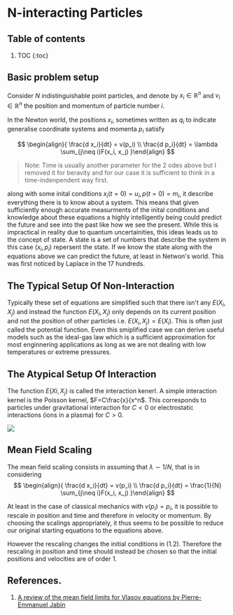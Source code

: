 # N-interacting Particles

## Table of contents

1. TOC
{:toc}

## Basic problem setup

Consider $N$ indistinguishable point particles, and denote by $x_i \in \mathbb{R}^n$ and $v_i ∈ \mathbb{R}^n$ the position and momentum of particle number $i$.

In the Newton world, the positions $x_i$, sometimes written as  $q_i$ to indicate generalise coordinate systems and momenta $p_i$ satisfy 

$$
\begin{align}{
    \frac{d x_i}{dt} = v(p_i) \\ 
    \frac{d p_i}{dt} = \lambda \sum_{j\neq i}F(x_i, x_j)
}\end{align}
$$
> Note: Time is usually another parameter for the 2 odes above but I removed it for beravity and for our case it is sufficient to think in a time-indenpendent way first. 


along with some inital conditions $x_i(t=0) = u_i, p(t=0) = m_i$, it describe everything there is to know about a system. This means that given sufficiently enough accurate measurments of the inital conditions and knowledge about these equations a highly intelligently being could predict the future and see into the past like how we see the present. While this is impractical in reality due to quantum uncertainities, this ideas leads us to the concept of state. A state is a set of numbers that describe the system in this case $(x_i, p_i)$ repersent the state. If we know the state along with the equations above we can predict the future, at least in Netwon's world. This was first noticed by Laplace in the 17 hundreds. 

## The Typical Setup Of Non-Interaction

Typically these set of equations are simplified such that there isn't any $E(X_i, X_j)$ and instead the function $E(X_i, X_j)$ only depends on its current position and not the position of other particles i.e. $E(X_i, X_j) = E(X_i)$. This is often just called the potential function. Even this smiplified case we can derive useful models such as the ideal-gas law which is a sufficient approximation for most enginnering applications as long as we are not dealing with low temperatures or extreme pressures. 

## The Atypical Setup Of Interaction

The function $E(Xi, X_j)$ is called the interaction kenerl. A simple interaction kernel is the Poisson kernel, $F=C\frac{x}{x^n$. This corresponds to particles under gravitational interaction for $C < 0$ or electrostatic interactions (ions in a plasma) for $C > 0$.

![](https://i.imgur.com/9PsxQzb.png)

## Mean Field Scaling

The mean field scaling consists in assuming that $λ ∼ 1/N$, that is in considering
$$
\begin{align}{
    \frac{d x_i}{dt} = v(p_i) \\ 
    \frac{d p_i}{dt} = \frac{1}{N} \sum_{j\neq i}F(x_i, x_j)
}\end{align}
$$

At least in the case of classical mechanics with $v(p_i) = p_i$, it is possible to rescale in position and time and therefore in velocity or momentum. By choosing the scalings appropriately, it thus seems to be possible to reduce our original starting equations to the equations above. 

However the rescaling changes the initial conditions in (1.2). Therefore
the rescaling in position and time should instead be chosen so that the initial
positions and velocities are of order 1.

## References. 

1. [A review of the mean field limits for Vlasov
equations by Pierre-Emmanuel Jabin](https://home.cscamm.umd.edu/~jabin/review_MF.pdf)